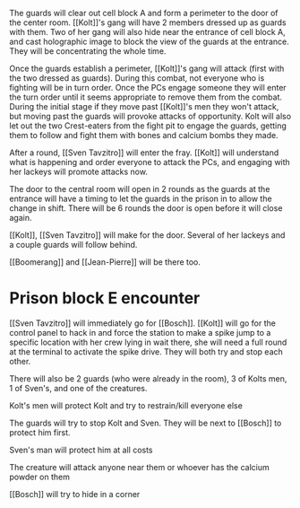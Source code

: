 The guards will clear out cell block A and form a perimeter to the door of the center room. [[Kolt]]'s gang will have 2 members dressed up as guards with them. Two of her gang will also hide near the entrance of cell block A, and cast holographic image to block the view of the guards at the entrance. They will be concentrating the whole time. 

Once the guards establish a perimeter, [[Kolt]]'s gang will attack (first with the two dressed as guards). During this combat, not everyone who is fighting will be in turn order. Once the PCs engage someone they will enter the turn order until it seems appropriate to remove them from the combat. During the initial stage if they move past [[Kolt]]'s men they won't attack, but moving past the guards will provoke attacks of opportunity. Kolt will also let out the two Crest-eaters from the fight pit to engage the guards, getting them to follow and fight them with bones and calcium bombs they made. 

After a round, [[Sven Tavzitro]] will enter the fray. [[Kolt]] will understand what is happening and order everyone to attack the PCs, and engaging with her lackeys will promote attacks now. 

The door to the central room will open in 2 rounds as the guards at the entrance will have a timing to let the guards in the prison in to allow the change in shift. There will be 6 rounds the door is open before it will close again. 

[[Kolt]], [[Sven Tavzitro]] will make for the door. Several of her lackeys and a couple guards will follow behind. 

[[Boomerang]] and [[Jean-Pierre]] will be there too. 

# Prison block E encounter

[[Sven Tavzitro]] will immediately go for [[Bosch]]. [[Kolt]] will go for the control panel to hack in and force the station to make a spike jump to a specific location with her crew lying in wait there, she will need a full round at the terminal to activate the spike drive. They will both try and stop each other.

There will also be 2 guards (who were already in the room), 3 of Kolts men, 1 of Sven's, and one of the creatures. 

Kolt's men will protect Kolt and try to restrain/kill everyone else

The guards will try to stop Kolt and Sven. They will be next to [[Bosch]] to protect him first.

Sven's man will protect him at all costs

The creature will attack anyone near them or whoever has the calcium powder on them

[[Bosch]] will try to hide in a corner
